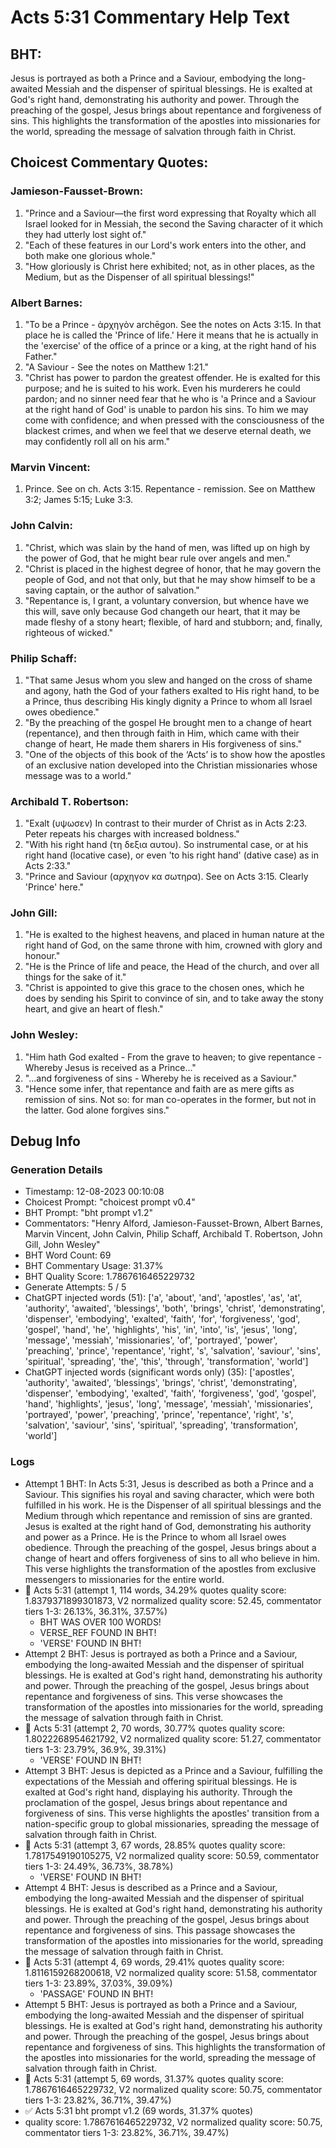 # Acts 5:31 Commentary Help Text

## BHT:
Jesus is portrayed as both a Prince and a Saviour, embodying the long-awaited Messiah and the dispenser of spiritual blessings. He is exalted at God's right hand, demonstrating his authority and power. Through the preaching of the gospel, Jesus brings about repentance and forgiveness of sins. This highlights the transformation of the apostles into missionaries for the world, spreading the message of salvation through faith in Christ.

## Choicest Commentary Quotes:
### Jamieson-Fausset-Brown:
1. "Prince and a Saviour—the first word expressing that Royalty which all Israel looked for in Messiah, the second the Saving character of it which they had utterly lost sight of."
2. "Each of these features in our Lord's work enters into the other, and both make one glorious whole."
3. "How gloriously is Christ here exhibited; not, as in other places, as the Medium, but as the Dispenser of all spiritual blessings!"

### Albert Barnes:
1. "To be a Prince - ἀρχηγὸν archēgon. See the notes on Acts 3:15. In that place he is called the 'Prince of life.' Here it means that he is actually in the 'exercise' of the office of a prince or a king, at the right hand of his Father."
2. "A Saviour - See the notes on Matthew 1:21."
3. "Christ has power to pardon the greatest offender. He is exalted for this purpose; and he is suited to his work. Even his murderers he could pardon; and no sinner need fear that he who is 'a Prince and a Saviour at the right hand of God' is unable to pardon his sins. To him we may come with confidence; and when pressed with the consciousness of the blackest crimes, and when we feel that we deserve eternal death, we may confidently roll all on his arm."

### Marvin Vincent:
1. Prince. See on ch. Acts 3:15. 
Repentance - remission. See on Matthew 3:2; James 5:15; Luke 3:3.


### John Calvin:
1. "Christ, which was slain by the hand of men, was lifted up on high by the power of God, that he might bear rule over angels and men."
2. "Christ is placed in the highest degree of honor, that he may govern the people of God, and not that only, but that he may show himself to be a saving captain, or the author of salvation."
3. "Repentance is, I grant, a voluntary conversion, but whence have we this will, save only because God changeth our heart, that it may be made fleshy of a stony heart; flexible, of hard and stubborn; and, finally, righteous of wicked."

### Philip Schaff:
1. "That same Jesus whom you slew and hanged on the cross of shame and agony, hath the God of your fathers exalted to His right hand, to be a Prince, thus describing His kingly dignity a Prince to whom all Israel owes obedience."
2. "By the preaching of the gospel He brought men to a change of heart (repentance), and then through faith in Him, which came with their change of heart, He made them sharers in His forgiveness of sins."
3. "One of the objects of this book of the ‘Acts’ is to show how the apostles of an exclusive nation developed into the Christian missionaries whose message was to a world."

### Archibald T. Robertson:
1. "Exalt (υψωσεν) In contrast to their murder of Christ as in Acts 2:23. Peter repeats his charges with increased boldness."
2. "With his right hand (τη δεξια αυτου). So instrumental case, or at his right hand (locative case), or even 'to his right hand' (dative case) as in Acts 2:33."
3. "Prince and Saviour (αρχηγον κα σωτηρα). See on Acts 3:15. Clearly 'Prince' here."

### John Gill:
1. "He is exalted to the highest heavens, and placed in human nature at the right hand of God, on the same throne with him, crowned with glory and honour."
2. "He is the Prince of life and peace, the Head of the church, and over all things for the sake of it."
3. "Christ is appointed to give this grace to the chosen ones, which he does by sending his Spirit to convince of sin, and to take away the stony heart, and give an heart of flesh."

### John Wesley:
1. "Him hath God exalted - From the grave to heaven; to give repentance - Whereby Jesus is received as a Prince..."
2. "...and forgiveness of sins - Whereby he is received as a Saviour."
3. "Hence some infer, that repentance and faith are as mere gifts as remission of sins. Not so: for man co-operates in the former, but not in the latter. God alone forgives sins."


## Debug Info
### Generation Details
- Timestamp: 12-08-2023 00:10:08
- Choicest Prompt: "choicest prompt v0.4"
- BHT Prompt: "bht prompt v1.2"
- Commentators: "Henry Alford, Jamieson-Fausset-Brown, Albert Barnes, Marvin Vincent, John Calvin, Philip Schaff, Archibald T. Robertson, John Gill, John Wesley"
- BHT Word Count: 69
- BHT Commentary Usage: 31.37%
- BHT Quality Score: 1.7867616465229732
- Generate Attempts: 5 / 5
- ChatGPT injected words (51):
	['a', 'about', 'and', 'apostles', 'as', 'at', 'authority', 'awaited', 'blessings', 'both', 'brings', 'christ', 'demonstrating', 'dispenser', 'embodying', 'exalted', 'faith', 'for', 'forgiveness', 'god', 'gospel', 'hand', 'he', 'highlights', 'his', 'in', 'into', 'is', 'jesus', 'long', 'message', 'messiah', 'missionaries', 'of', 'portrayed', 'power', 'preaching', 'prince', 'repentance', 'right', 's', 'salvation', 'saviour', 'sins', 'spiritual', 'spreading', 'the', 'this', 'through', 'transformation', 'world']
- ChatGPT injected words (significant words only) (35):
	['apostles', 'authority', 'awaited', 'blessings', 'brings', 'christ', 'demonstrating', 'dispenser', 'embodying', 'exalted', 'faith', 'forgiveness', 'god', 'gospel', 'hand', 'highlights', 'jesus', 'long', 'message', 'messiah', 'missionaries', 'portrayed', 'power', 'preaching', 'prince', 'repentance', 'right', 's', 'salvation', 'saviour', 'sins', 'spiritual', 'spreading', 'transformation', 'world']

### Logs
- Attempt 1 BHT: In Acts 5:31, Jesus is described as both a Prince and a Saviour. This signifies his royal and saving character, which were both fulfilled in his work. He is the Dispenser of all spiritual blessings and the Medium through which repentance and remission of sins are granted. Jesus is exalted at the right hand of God, demonstrating his authority and power as a Prince. He is the Prince to whom all Israel owes obedience. Through the preaching of the gospel, Jesus brings about a change of heart and offers forgiveness of sins to all who believe in him. This verse highlights the transformation of the apostles from exclusive messengers to missionaries for the entire world.
- 🔄 Acts 5:31 (attempt 1, 114 words, 34.29% quotes quality score: 1.8379371899301873, V2 normalized quality score: 52.45, commentator tiers 1-3: 26.13%, 36.31%, 37.57%) 
	- BHT WAS OVER 100 WORDS! 
	- VERSE_REF FOUND IN BHT! 
	- 'VERSE' FOUND IN BHT!
- Attempt 2 BHT: Jesus is portrayed as both a Prince and a Saviour, embodying the long-awaited Messiah and the dispenser of spiritual blessings. He is exalted at God's right hand, demonstrating his authority and power. Through the preaching of the gospel, Jesus brings about repentance and forgiveness of sins. This verse showcases the transformation of the apostles into missionaries for the world, spreading the message of salvation through faith in Christ.
- 🔄 Acts 5:31 (attempt 2, 70 words, 30.77% quotes quality score: 1.8022268954621792, V2 normalized quality score: 51.27, commentator tiers 1-3: 23.79%, 36.9%, 39.31%) 
	- 'VERSE' FOUND IN BHT!
- Attempt 3 BHT: Jesus is depicted as a Prince and a Saviour, fulfilling the expectations of the Messiah and offering spiritual blessings. He is exalted at God's right hand, displaying his authority. Through the proclamation of the gospel, Jesus brings about repentance and forgiveness of sins. This verse highlights the apostles' transition from a nation-specific group to global missionaries, spreading the message of salvation through faith in Christ.
- 🔄 Acts 5:31 (attempt 3, 67 words, 28.85% quotes quality score: 1.7817549190105275, V2 normalized quality score: 50.59, commentator tiers 1-3: 24.49%, 36.73%, 38.78%) 
	- 'VERSE' FOUND IN BHT!
- Attempt 4 BHT: Jesus is described as a Prince and a Saviour, embodying the long-awaited Messiah and the dispenser of spiritual blessings. He is exalted at God's right hand, demonstrating his authority and power. Through the preaching of the gospel, Jesus brings about repentance and forgiveness of sins. This passage showcases the transformation of the apostles into missionaries for the world, spreading the message of salvation through faith in Christ.
- 🔄 Acts 5:31 (attempt 4, 69 words, 29.41% quotes quality score: 1.8116159268200618, V2 normalized quality score: 51.58, commentator tiers 1-3: 23.89%, 37.03%, 39.09%) 
	- 'PASSAGE' FOUND IN BHT!
- Attempt 5 BHT: Jesus is portrayed as both a Prince and a Saviour, embodying the long-awaited Messiah and the dispenser of spiritual blessings. He is exalted at God's right hand, demonstrating his authority and power. Through the preaching of the gospel, Jesus brings about repentance and forgiveness of sins. This highlights the transformation of the apostles into missionaries for the world, spreading the message of salvation through faith in Christ.
- 🔄 Acts 5:31 (attempt 5, 69 words, 31.37% quotes quality score: 1.7867616465229732, V2 normalized quality score: 50.75, commentator tiers 1-3: 23.82%, 36.71%, 39.47%)
- ✅ Acts 5:31 bht prompt v1.2 (69 words, 31.37% quotes)
- quality score: 1.7867616465229732, V2 normalized quality score: 50.75, commentator tiers 1-3: 23.82%, 36.71%, 39.47%)